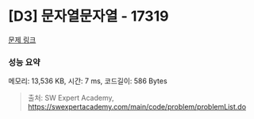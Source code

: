 # [D3] 문자열문자열 - 17319 

[문제 링크](https://swexpertacademy.com/main/code/problem/problemDetail.do?contestProbId=AYgEiwbKy48DFARP) 

### 성능 요약

메모리: 13,536 KB, 시간: 7 ms, 코드길이: 586 Bytes



> 출처: SW Expert Academy, https://swexpertacademy.com/main/code/problem/problemList.do